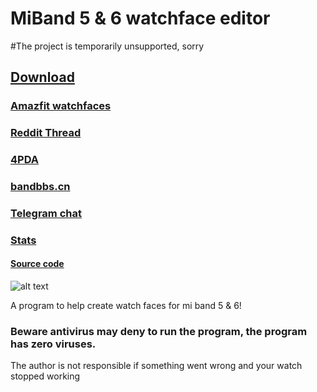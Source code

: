 # MiBand 5 & 6 watchface editor

#The project is temporarily unsupported, sorry

## [Download](https://github.com/Johnson070/MiBand-5-watchface-editor/releases/)

### [Amazfit watchfaces](https://amazfitwatchfaces.com/forum/viewtopic.php?p=8477&sid=57662e65956952ea153e3432c2d7d5a5#p8477)

### [Reddit Thread](https://www.reddit.com/r/miband/comments/m1xooo/hello_i_created_watchface_gui_editor_for_mi_band_5/?sort=new)

### [4PDA](https://4pda.to/forum/index.php?showtopic=1019687)

### [bandbbs.cn](https://www.bandbbs.cn/threads/3053/)

### [Telegram chat](https://t.me/joinchat/v8PydY773eE5NGEy)

### [Stats](https://johnson070.github.io/MiBand-5-watchface-editor/)

#### [Source code](https://github.com/Johnson070/Mi-Band-5-watchface-editor)

![alt text](https://raw.githubusercontent.com/Johnson070/MiBand-5-watchface-editor/main/Preview.png)

A program to help create watch faces for mi band 5 & 6!

### Beware antivirus may deny to run the program, the program has zero viruses.

The author is not responsible if something went wrong and your watch stopped working
